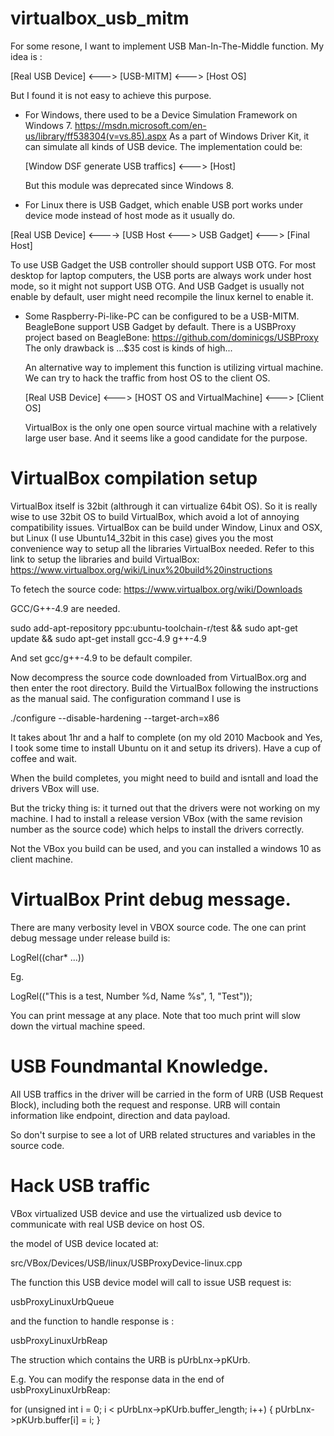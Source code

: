 # virtualbox_usb_mitm

For some resone, I want to implement USB Man-In-The-Middle function. 
My idea is :

[Real USB Device]  <---> [USB-MITM] <---> [Host OS]

But I found it is not easy to achieve this purpose.

- For Windows, there used to be a Device Simulation Framework on Windows 7. https://msdn.microsoft.com/en-us/library/ff538304(v=vs.85).aspx As a part of Windows Driver Kit, it can simulate all kinds of USB device. The implementation could be:

  [Window DSF generate USB traffics] <---> [Host] 

  But this module was deprecated since Windows 8. 

- For Linux there is USB Gadget, which enable USB port works under device mode instead of host mode as it usually do. 

[Real USB Device] <----> [USB Host <---> USB Gadget] <---> [Final Host]

To use USB Gadget the USB controller should support USB OTG. For most desktop for laptop computers, the USB ports are always work under host mode, so it might not support USB OTG. And USB Gadget is usually not enable by default, user might need recompile the linux kernel to enable it.

- Some Raspberry-Pi-like-PC can be configured to be a USB-MITM. BeagleBone support USB Gadget by default. There is a USBProxy project based on BeagleBone: https://github.com/dominicgs/USBProxy
The only drawback is ...$35 cost is kinds of high...

  An alternative way to implement this function is utilizing virtual machine. We can try to hack the traffic from host OS to the client OS. 

  [Real USB Device] <---> [HOST OS and VirtualMachine] <---> [Client OS]

  VirtualBox is the only one open source virtual machine with a relatively large user base. And it seems like a good candidate for the purpose.
  
# VirtualBox compilation setup
VirtualBox itself is 32bit (althrough it can virtualize 64bit OS). So it is really wise to use 32bit OS to build VirtualBox, which avoid a lot of annoying compatibility issues.
VirtualBox can be build under Window, Linux and OSX, but Linux (I use Ubuntu14_32bit in this case) gives you the most convenience way to setup all the libraries VirtualBox needed. Refer to this link to setup the libraries and build VirtualBox:
https://www.virtualbox.org/wiki/Linux%20build%20instructions

To fetech the source code:
https://www.virtualbox.org/wiki/Downloads

GCC/G++-4.9 are needed.

sudo add-apt-repository ppc:ubuntu-toolchain-r/test && sudo apt-get update && sudo apt-get install gcc-4.9 g++-4.9 

And set gcc/g++-4.9 to be default compiler.

Now decompress the source code downloaded from VirtualBox.org and then enter the root directory. Build the VirtualBox following the instructions as the manual said. The configuration command I use is 

./configure --disable-hardening --target-arch=x86

It takes about 1hr and a half to complete (on my old 2010 Macbook and Yes, I took some time to install Ubuntu on it and setup its drivers). Have a cup of coffee and wait.

When the build completes, you might need to build and isntall and load the drivers VBox will use. 

But the tricky thing is: it turned out that the drivers were not working on my machine. I had to install a release version VBox (with the same revision number as the source code) which helps to install the drivers correctly.

Not the VBox you build can be used, and you can installed a windows 10 as client machine.

# VirtualBox Print debug message.
There are many verbosity level in VBOX source code. The one can print debug message under release build is:

LogRel((char* ...))

Eg. 

LogRel(("This is a test, Number %d, Name %s", 1, "Test"));

You can print message at any place. Note that too much print will slow down the virtual machine speed.

# USB Foundmantal Knowledge.

All USB traffics in the driver will be carried in the form of URB (USB Request Block), including both the request and response. URB will contain information like endpoint, direction and data payload.

So don't surpise to see a lot of URB related structures and variables in the source code.

# Hack USB traffic

VBox virtualized USB device and use the virtualized usb device to communicate with real USB device on host OS.

the model of USB device located at:

src/VBox/Devices/USB/linux/USBProxyDevice-linux.cpp

The function this USB device model will call to issue USB request is:

usbProxyLinuxUrbQueue

and the function to handle response is :

usbProxyLinuxUrbReap

The struction which contains the URB is pUrbLnx->pKUrb.

E.g. You can modify the response data in the end of usbProxyLinuxUrbReap:

for (unsigned int i = 0; i < pUrbLnx->pKUrb.buffer_length; i++)
{
    pUrbLnx->pKUrb.buffer[i] = i;
}
